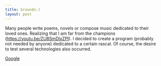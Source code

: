 ```yaml
---
title: Grounds:)
layout: post
---
```

Many people write poems, novels or compose music dedicated to their loved ones.
Realizing that I am far from the champions (https://youtu.be/ZU8SmDlxZPI).
 I decided to create a program (probably not needed by anyone) dedicated to a certain rascal. 
Of course, the desire to test several technologies also occurred.


[Google](http://google.com)
